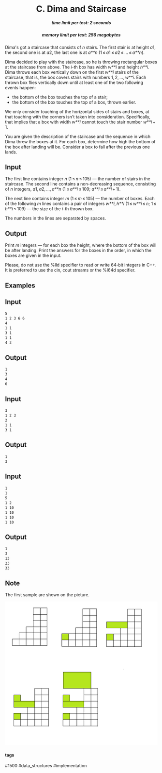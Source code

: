 <h1 style='text-align: center;'> C. Dima and Staircase</h1>

<h5 style='text-align: center;'>time limit per test: 2 seconds</h5>
<h5 style='text-align: center;'>memory limit per test: 256 megabytes</h5>

Dima's got a staircase that consists of *n* stairs. The first stair is at height *a*1, the second one is at *a*2, the last one is at *a**n* (1 ≤ *a*1 ≤ *a*2 ≤ ... ≤ *a**n*). 

Dima decided to play with the staircase, so he is throwing rectangular boxes at the staircase from above. The *i*-th box has width *w**i* and height *h**i*. Dima throws each box vertically down on the first *w**i* stairs of the staircase, that is, the box covers stairs with numbers 1, 2, ..., *w**i*. Each thrown box flies vertically down until at least one of the two following events happen:

* the bottom of the box touches the top of a stair;
* the bottom of the box touches the top of a box, thrown earlier.

We only consider touching of the horizontal sides of stairs and boxes, at that touching with the corners isn't taken into consideration. Specifically, that implies that a box with width *w**i* cannot touch the stair number *w**i* + 1.

You are given the description of the staircase and the sequence in which Dima threw the boxes at it. For each box, determine how high the bottom of the box after landing will be. Consider a box to fall after the previous one lands.

## Input

The first line contains integer *n* (1 ≤ *n* ≤ 105) — the number of stairs in the staircase. The second line contains a non-decreasing sequence, consisting of *n* integers, *a*1, *a*2, ..., *a**n* (1 ≤ *a**i* ≤ 109; *a**i* ≤ *a**i* + 1).

The next line contains integer *m* (1 ≤ *m* ≤ 105) — the number of boxes. Each of the following *m* lines contains a pair of integers *w**i*, *h**i* (1 ≤ *w**i* ≤ *n*; 1 ≤ *h**i* ≤ 109) — the size of the *i*-th thrown box.

The numbers in the lines are separated by spaces.

## Output

Print *m* integers — for each box the height, where the bottom of the box will be after landing. Print the answers for the boxes in the order, in which the boxes are given in the input.

Please, do not use the %lld specifier to read or write 64-bit integers in C++. It is preferred to use the cin, cout streams or the %I64d specifier.

## Examples

## Input


```
5  
1 2 3 6 6  
4  
1 1  
3 1  
1 1  
4 3  

```
## Output


```
1  
3  
4  
6  

```
## Input


```
3  
1 2 3  
2  
1 1  
3 1  

```
## Output


```
1  
3  

```
## Input


```
1  
1  
5  
1 2  
1 10  
1 10  
1 10  
1 10  

```
## Output


```
1  
3  
13  
23  
33  

```
## Note

The first sample are shown on the picture.

 ![](images/26b9c4700d78041bb0da712cc0530f4b16d7ec8f.png) 

#### tags 

#1500 #data_structures #implementation 
